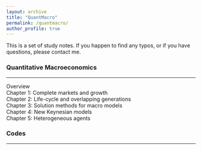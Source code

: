 ```yaml
---
layout: archive
title: "QuantMacro"
permalink: /quantmacro/
author_profile: true
---
```


This is a set of study notes. If you happen to find any typos, or if you have questions, please contact me. 

### Quantitative Macroeconomics
---
Overview <br> 
Chapter 1: Complete markets and growth <br> 
Chapter 2: Life-cycle and overlapping generations <br> 
Chapter 3: Solution methods for macro models <br> 
Chapter 4: New Keynesian models <br> 
Chapter 5: Heterogeneous agents <br> 

### Codes
---

          
          
          
          
          
